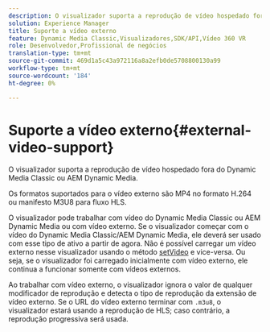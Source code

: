 ```yaml
---
description: O visualizador suporta a reprodução de vídeo hospedado fora do Dynamic Media Classic ou AEM Dynamic Media.
solution: Experience Manager
title: Suporte a vídeo externo
feature: Dynamic Media Classic,Visualizadores,SDK/API,Vídeo 360 VR
role: Desenvolvedor,Profissional de negócios
translation-type: tm+mt
source-git-commit: 469d1a5c43a972116a8a2efb0de5708800130a99
workflow-type: tm+mt
source-wordcount: '184'
ht-degree: 0%

---
```



# Suporte a vídeo externo{#external-video-support}

O visualizador suporta a reprodução de vídeo hospedado fora do Dynamic Media Classic ou AEM Dynamic Media.

Os formatos suportados para o vídeo externo são MP4 no formato H.264 ou manifesto M3U8 para fluxo HLS.

O visualizador pode trabalhar com vídeo do Dynamic Media Classic ou AEM Dynamic Media ou com vídeo externo. Se o visualizador começar com o vídeo do Dynamic Media Classic/AEM Dynamic Media, ele deverá ser usado com esse tipo de ativo a partir de agora. Não é possível carregar um vídeo externo nesse visualizador usando o método [setVideo](../../c-html5-aem-asset-viewers/c-html5-aem-video360/c-html5-aem-video360-javascriptapiref/r-html5-aem-video360-javascriptapiref-setvideo.md#reference-85d3422d6ce64a36ac74827120b5a17c) e vice-versa. Ou seja, se o visualizador foi carregado inicialmente com vídeo externo, ele continua a funcionar somente com vídeos externos.

Ao trabalhar com vídeo externo, o visualizador ignora o valor de qualquer modificador de reprodução e detecta o tipo de reprodução da extensão de vídeo externo. Se o URL do vídeo externo terminar com `.m3u8`, o visualizador estará usando a reprodução de HLS; caso contrário, a reprodução progressiva será usada.
